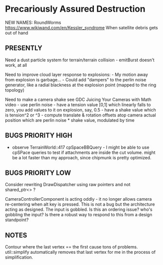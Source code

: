 # Precariously Assured Destruction

NEW NAMES:
RoundWorms
https://www.wikiwand.com/en/Kessler_syndrome
When satellite debris gets out of hand

## PRESENTLY
Need a dust particle system for terrain/terrain collision
    - emitBurst doesn't work, at all
    
Need to improve cloud layer response to explosions:
    - My motion away from explosion is garbage... 
    - Could add "dampers" to the perlin noise generator, like a radial blackness at the explosion point (mapped to the ring topology)

Need to make a camera shake
    see GDC Juicing Your Cameras with Math video
    - use perlin noise
    - have a tension value [0,1] which linearly falls to zero, you add values to it on explosion, say, 0.5
    - have a shake value which is tension^2 or ^3
    - compute translate & rotation offsets atop camera actual position which are perlin noise * shake value, modulated by time


## BUGS PRIORITY HIGH
- observe TerrainWorld::417 cpSpaceBBQuery - I might be able to use cpSPace queries to test if attachments are inside the cut volume. might be a lot faster than my approach, since chipmunk is pretty optimized.

## BUGS PRIORITY LOW

Consider rewriting DrawDispatcher using raw pointers and not shared_ptr<> ?

CameraControllerComponent is acting oddly - it no longer allows camera re-centering when alt key is pressed.
	This is not a bug but the architecture acting as designed. The input is gobbled.
	Is this an ordering issue? who's gobbling the input?
	Is there a robust way to respond to this from a design standpoint?

## NOTES
Contour where the last vertex == the first cause tons of problems. util::simplify automatically removes that last vertex for me in the process of simplification.
